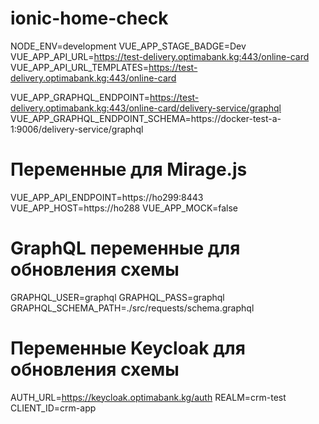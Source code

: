 # ionic-home-check
NODE_ENV=development
VUE_APP_STAGE_BADGE=Dev
VUE_APP_API_URL=https://test-delivery.optimabank.kg:443/online-card
VUE_APP_API_URL_TEMPLATES=https://test-delivery.optimabank.kg:443/online-card

VUE_APP_GRAPHQL_ENDPOINT=https://test-delivery.optimabank.kg:443/online-card/delivery-service/graphql
VUE_APP_GRAPHQL_ENDPOINT_SCHEMA=https://docker-test-a-1:9006/delivery-service/graphql


# Переменные для Mirage.js
VUE_APP_API_ENDPOINT=https://ho299:8443
VUE_APP_HOST=https://ho288
VUE_APP_MOCK=false

# GraphQL переменные для обновления схемы
GRAPHQL_USER=graphql
GRAPHQL_PASS=graphql
GRAPHQL_SCHEMA_PATH=./src/requests/schema.graphql

# Переменные Keycloak для обновления схемы
AUTH_URL=https://keycloak.optimabank.kg/auth
REALM=crm-test
CLIENT_ID=crm-app
